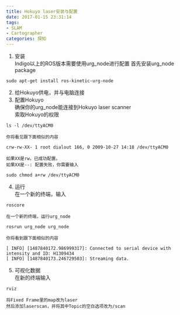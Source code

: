 ```yaml
---
title: Hokuyo laser安装与配置
date: 2017-01-15 23:31:14
tags:
- SLAM
- Cartographer
categories: 探知
---
```

1. 安装  
    Indigo以上的ROS版本需要使用urg_node进行配置 
    首先安装urg_node package
```
sudo apt-get install ros-kinetic-urg-node
```
2. 给Hokuyo供电，并与电脑连接
3. 配置Hokuyo  
    确保你的urg_node能连接到Hokuyo laser scanner  
    索取Hokuyo的权限
```
ls -l /dev/ttyACM0
```
    你将看见跟下面相似的内容
```
crw-rw-XX- 1 root dialout 166, 0 2009-10-27 14:18 /dev/ttyACM0
```
    如果XX是rw，已成功配置。
    如果XX是--: 配置失败，你需要输入
```
sudo chmod a+rw /dev/ttyACM0
```
4. 运行  
    在一个新的终端，输入
```
roscore
```
    在一个新的终端，运行urg_node
```
rosrun urg_node urg_node
```
    你将看到跟下面相似的内容
```
[ INFO] [1487840172.986999317]: Connected to serial device with intensity and ID: H1309434
[ INFO] [1487840173.246729503]: Streaming data.
```
5. 可视化数据  
    在新的终端输入
```
rviz
```
    将Fixed Frame里的map改为laser
    然后添加laserscan，并将其中Topic的空白选项改为/scan